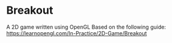 # Breakout
A 2D game written using OpenGL
Based on the following guide: https://learnopengl.com/In-Practice/2D-Game/Breakout

